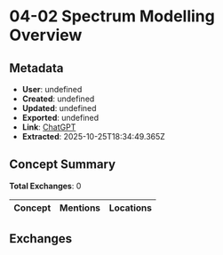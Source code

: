 # **04-02 Spectrum Modelling Overview**

## Metadata

- **User**: undefined
- **Created**: undefined
- **Updated**: undefined
- **Exported**: undefined
- **Link**: [ChatGPT](undefined)
- **Extracted**: 2025-10-25T18:34:49.365Z

## Concept Summary

**Total Exchanges**: 0

| Concept | Mentions | Locations |
|---------|----------|----------|

## Exchanges

